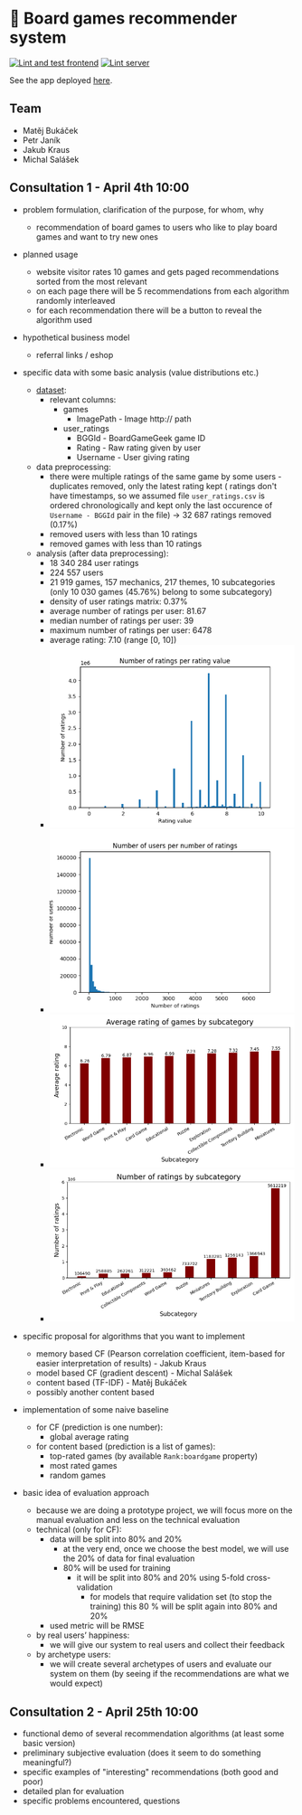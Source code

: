 # 🎲 Board games recommender system

[![Lint and test frontend](https://github.com/petr7555/pv254-board-games-recommender/actions/workflows/lint_and_test_frontend.yml/badge.svg)](https://github.com/petr7555/pv254-board-games-recommender/actions/workflows/lint_and_test_frontend.yml)
[![Lint server](https://github.com/petr7555/pv254-board-games-recommender/actions/workflows/lint_backend.yml/badge.svg)](https://github.com/petr7555/pv254-board-games-recommender/actions/workflows/lint_backend.yml)

See the app deployed [here](https://pv254-board-games-recommender.vercel.app/).

## Team

- Matěj Bukáček
- Petr Janík
- Jakub Kraus
- Michal Salášek

## Consultation 1 - April 4th 10:00

- problem formulation, clarification of the purpose, for whom, why
	- recommendation of board games to users who like to play board games and want to try new ones
- planned usage
	- website visitor rates 10 games and gets paged recommendations sorted from the most relevant
	- on each page there will be 5 recommendations from each algorithm randomly interleaved
	- for each recommendation there will be a button to reveal the algorithm used
- hypothetical business model
	- referral links / eshop
- specific data with some basic analysis (value distributions etc.)
	- [dataset](https://www.kaggle.com/datasets/threnjen/board-games-database-from-boardgamegeek?select=user_ratings.csv):
		- relevant columns:
			- games
				- ImagePath - Image http:// path
			- user_ratings
				- BGGId - BoardGameGeek game ID
				- Rating - Raw rating given by user
				- Username - User giving rating
	- data preprocessing:
		- there were multiple ratings of the same game by some users - duplicates removed, only the latest rating kept (
		  ratings don't have timestamps, so we assumed file `user_ratings.csv` is ordered chronologically and kept only
		  the last occurence of `Username - BGGId` pair in the file) -> 32 687 ratings removed (0.17%)
		- removed users with less than 10 ratings
		- removed games with less than 10 ratings
	- analysis (after data preprocessing):
		- 18 340 284 user ratings
		- 224 557 users
		- 21 919 games, 157 mechanics, 217 themes, 10 subcategories (only 10 030 games (45.76%) belong to some
		  subcategory)
		- density of user ratings matrix: 0.37%
		- average number of ratings per user: 81.67
		- median number of ratings per user: 39
		- maximum number of ratings per user: 6478
		- average rating: 7.10 (range [0, 10])
		- ![Number of ratings per rating value histogram](images/number_of_ratings_per_rating_value_histogram.png)
		- ![Number of users per number of ratings histogram](images/number_of_users_per_number_of_ratings_histogram.png)
		- ![Average rating of games per subcategory bar plot](images/average_rating_of_games_by_subcategory_bar_plot.png)
		- ![Number of ratings per subcategory bar plot](images/number_of_ratings_by_subcategory_bar_plot.png)

- specific proposal for algorithms that you want to implement
	- memory based CF (Pearson correlation coefficient, item-based for easier interpretation of results) - Jakub Kraus
	- model based CF (gradient descent) - Michal Salášek
	- content based (TF-IDF) - Matěj Bukáček
	- possibly another content based
- implementation of some naive baseline
	- for CF (prediction is one number):
		- global average rating
	- for content based (prediction is a list of games):
		- top-rated games (by available `Rank:boardgame` property)
		- most rated games
		- random games
- basic idea of evaluation approach
	- because we are doing a prototype project, we will focus more on the manual evaluation and less on the technical
	  evaluation
	- technical (only for CF):
		- data will be split into 80% and 20%
			- at the very end, once we choose the best model, we will use the 20% of data for final evaluation
			- 80% will be used for training
				- it will be split into 80% and 20% using 5-fold cross-validation
					- for models that require validation set (to stop the training) this 80 % will be split again into
					  80% and 20%
		- used metric will be RMSE
	- by real users’ happiness:
		- we will give our system to real users and collect their feedback
	- by archetype users:
		- we will create several archetypes of users and evaluate our system on them (by seeing if the recommendations
		  are what we would expect)

## Consultation 2 - April 25th 10:00

- functional demo of several recommendation algorithms (at least some basic version)
- preliminary subjective evaluation (does it seem to do something meaningful?)
- specific examples of "interesting" recommendations (both good and poor)
- detailed plan for evaluation
- specific problems encountered, questions
